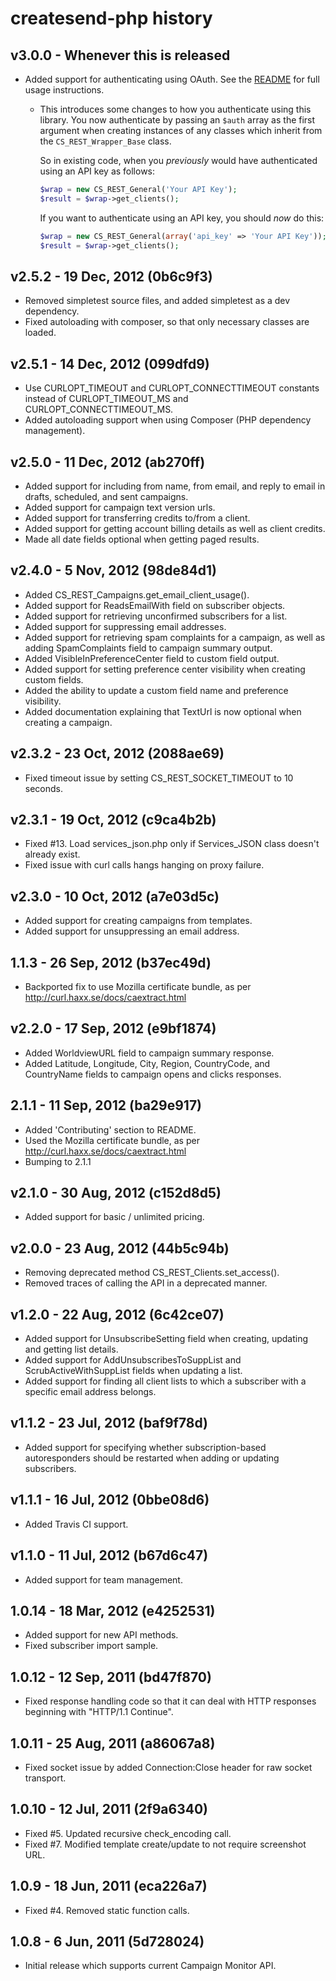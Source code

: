 # createsend-php history

## v3.0.0 - Whenever this is released

* Added support for authenticating using OAuth. See the [README](README.md#authenticating) for full usage instructions.
  * This introduces some changes to how you authenticate using this library. You now authenticate by passing an `$auth` array as the first argument when creating instances of any classes which inherit from the `CS_REST_Wrapper_Base` class.

      So in existing code, when you _previously_ would have authenticated using an API key as follows:

      ```php
      $wrap = new CS_REST_General('Your API Key');
      $result = $wrap->get_clients();
      ```

      If you want to authenticate using an API key, you should _now_ do this:

      ```php
      $wrap = new CS_REST_General(array('api_key' => 'Your API Key'));
      $result = $wrap->get_clients();
      ```

## v2.5.2 - 19 Dec, 2012   (0b6c9f3)

* Removed simpletest source files, and added simpletest as a dev dependency.
* Fixed autoloading with composer, so that only necessary classes are loaded.

## v2.5.1 - 14 Dec, 2012   (099dfd9)

* Use CURLOPT_TIMEOUT and CURLOPT_CONNECTTIMEOUT constants instead of
CURLOPT_TIMEOUT_MS and CURLOPT_CONNECTTIMEOUT_MS.
* Added autoloading support when using Composer (PHP dependency management).

## v2.5.0 - 11 Dec, 2012   (ab270ff)

* Added support for including from name, from email, and reply to email in
drafts, scheduled, and sent campaigns.
* Added support for campaign text version urls.
* Added support for transferring credits to/from a client.
* Added support for getting account billing details as well as client credits.
* Made all date fields optional when getting paged results.

## v2.4.0 - 5 Nov, 2012   (98de84d1)

* Added CS_REST_Campaigns.get_email_client_usage().
* Added support for ReadsEmailWith field on subscriber objects.
* Added support for retrieving unconfirmed subscribers for a list.
* Added support for suppressing email addresses.
* Added support for retrieving spam complaints for a campaign, as well as
adding SpamComplaints field to campaign summary output.
* Added VisibleInPreferenceCenter field to custom field output.
* Added support for setting preference center visibility when creating custom
fields.
* Added the ability to update a custom field name and preference visibility.
* Added documentation explaining that TextUrl is now optional when creating a
campaign.

## v2.3.2 - 23 Oct, 2012   (2088ae69)

* Fixed timeout issue by setting CS_REST_SOCKET_TIMEOUT to 10 seconds.

## v2.3.1 - 19 Oct, 2012   (c9ca4b2b)

* Fixed #13. Load services_json.php only if Services_JSON class doesn't already
exist.
* Fixed issue with curl calls hangs hanging on proxy failure.

## v2.3.0 - 10 Oct, 2012   (a7e03d5c)

* Added support for creating campaigns from templates.
* Added support for unsuppressing an email address.

## 1.1.3 - 26 Sep, 2012   (b37ec49d)

* Backported fix to use Mozilla certificate bundle, as per
http://curl.haxx.se/docs/caextract.html

## v2.2.0 - 17 Sep, 2012   (e9bf1874)

* Added WorldviewURL field to campaign summary response.
* Added Latitude, Longitude, City, Region, CountryCode, and CountryName
fields to campaign opens and clicks responses.

## 2.1.1 - 11 Sep, 2012   (ba29e917)

* Added 'Contributing' section to README.
* Used the Mozilla certificate bundle, as per
http://curl.haxx.se/docs/caextract.html
* Bumping to 2.1.1

## v2.1.0 - 30 Aug, 2012   (c152d8d5)

* Added support for basic / unlimited pricing.

## v2.0.0 - 23 Aug, 2012   (44b5c94b)

* Removing deprecated method CS_REST_Clients.set_access().
* Removed traces of calling the API in a deprecated manner.

## v1.2.0 - 22 Aug, 2012   (6c42ce07)

* Added support for UnsubscribeSetting field when creating, updating and
getting list details.
* Added support for AddUnsubscribesToSuppList and ScrubActiveWithSuppList
fields when updating a list.
* Added support for finding all client lists to which a subscriber with a
specific email address belongs.

## v1.1.2 - 23 Jul, 2012   (baf9f78d)

* Added support for specifying whether subscription-based autoresponders
should be restarted when adding or updating subscribers.

## v1.1.1 - 16 Jul, 2012   (0bbe08d6)

* Added Travis CI support.

## v1.1.0 - 11 Jul, 2012   (b67d6c47)

* Added support for team management.

## 1.0.14 - 18 Mar, 2012   (e4252531)

* Added support for new API methods.
* Fixed subscriber import sample.

## 1.0.12 - 12 Sep, 2011   (bd47f870)

* Fixed response handling code so that it can deal with HTTP responses
beginning with "HTTP/1.1 Continue".

## 1.0.11 - 25 Aug, 2011   (a86067a8)

* Fixed socket issue by added Connection:Close header for raw socket
transport.

## 1.0.10 - 12 Jul, 2011   (2f9a6340)

* Fixed #5. Updated recursive check_encoding call.
* Fixed #7. Modified template create/update to not require screenshot URL.

## 1.0.9 - 18 Jun, 2011   (eca226a7)

* Fixed #4. Removed static function calls.

## 1.0.8 - 6 Jun, 2011   (5d728024)

* Initial release which supports current Campaign Monitor API.
